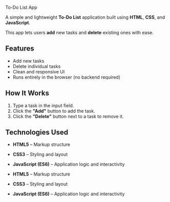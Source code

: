 To-Do List App

A simple and lightweight **To-Do List** application built using **HTML**, **CSS**, and **JavaScript**.  

This app lets users **add** new tasks and **delete** existing ones with ease.

## Features

- Add new tasks
- Delete individual tasks
- Clean and responsive UI
- Runs entirely in the browser (no backend required)

##  How It Works

1. Type a task in the input field.
2. Click the **"Add"** button to add the task.
3. Click the **"Delete"** button next to a task to remove it.

##  Technologies Used

- **HTML5** – Markup structure
- **CSS3** – Styling and layout
- **JavaScript (ES6)** – Application logic and interactivity

- **HTML5** – Markup structure
- **CSS3** – Styling and layout
- **JavaScript (ES6)** – Application logic and interactivity
